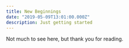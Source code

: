 ```yaml
---
title: New Beginnings
date: "2019-05-09T13:01:00.000Z"
description: Just getting started
---
```


Not much to see here, but thank you for reading.